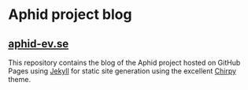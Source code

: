 # Aphid project blog

## [aphid-ev.se](https://aphid-ev.se)

This repository contains the blog of the Aphid project hosted on GitHub Pages using [Jekyll](https://jekyllrb.com/) for static site generation using the excellent [Chirpy](https://chirpy.cotes.page/) theme.